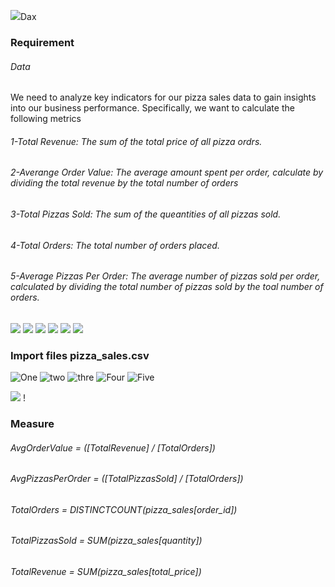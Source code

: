![](https://encrypted-tbn0.gstatic.com/images?q=tbn:ANd9GcRcxKRsFbxk1CKo5g9kE7EhC0z1BN3wTKEvzA&usqp=CAU)Dax

### Requirement
###### Data
We need to analyze key indicators for our pizza sales data to gain insights into our business performance. Specifically, we want to calculate the following metrics

###### 1-Total Revenue: The sum of the total price of all pizza ordrs.
###### 2-Averange Order Value: The average amount spent per order, calculate by dividing the total revenue by the total number of orders
###### 3-Total Pizzas Sold: The sum of the queantities of all pizzas sold.
###### 4-Total Orders: The total number of orders placed.
###### 5-Average Pizzas Per Order: The average number of pizzas sold per order, calculated by dividing the total number of pizzas sold by the toal number of orders.


![](https://img.shields.io/github/stars/pandao/editor.md.svg) ![](https://img.shields.io/github/forks/pandao/editor.md.svg) ![](https://img.shields.io/github/tag/pandao/editor.md.svg) ![](https://img.shields.io/github/release/pandao/editor.md.svg) ![](https://img.shields.io/github/issues/pandao/editor.md.svg) ![](https://img.shields.io/bower/v/editor.md.svg)

### Import files pizza_sales.csv
![One](https://github.com/JhonnFy/Data-Model-Practices-In-Power-BI/assets/97255802/6f13bc00-b47e-4695-9e3b-bd90e5656ff4)
![two](https://github.com/JhonnFy/Data-Model-Practices-In-Power-BI/assets/97255802/f415c04b-f2d6-4411-98e7-cf83f2fdfb4b)
![thre](https://github.com/JhonnFy/Data-Model-Practices-In-Power-BI/assets/97255802/839aaf4e-75e9-4987-abbb-2c99d6cc6440)
![Four](https://github.com/JhonnFy/Data-Model-Practices-In-Power-BI/assets/97255802/c8156335-4cdb-4c34-9ebe-1247226b356e)
![Five](https://github.com/JhonnFy/Data-Model-Practices-In-Power-BI/assets/97255802/49b13aee-2961-4543-b5f4-caa5400508cf)

![](https://encrypted-tbn0.gstatic.com/images?q=tbn:ANd9GcSC8aD2EbkFVIKNQRUIfNNxnmreCC4_ESanotyIwbWxK9ge3Rpg6aTz10SA0YZA8ttcJBo&usqp=CAU) !

### Measure
###### AvgOrderValue = ([TotalRevenue] / [TotalOrders])
###### AvgPizzasPerOrder = ([TotalPizzasSold] / [TotalOrders])
###### TotalOrders = DISTINCTCOUNT(pizza_sales[order_id])
###### TotalPizzasSold = SUM(pizza_sales[quantity])
###### TotalRevenue = SUM(pizza_sales[total_price])
